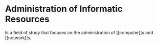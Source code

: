 # Administration of Informatic Resources


Is a field of study that focuses on the administration of [[computer]]s and [[network]]s.